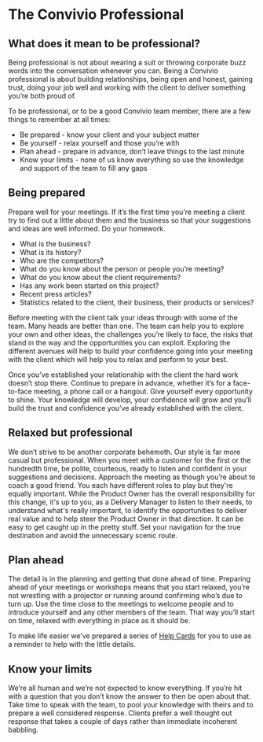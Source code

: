 # The Convivio Professional

## What does it mean to be professional?

Being professional is not about wearing a suit or throwing corporate buzz words into the conversation whenever you can. Being a Convivio professional is about building relationships, being open and honest, gaining trust, doing your job well and working with the client to deliver something you’re both proud of.

To be professional, or to be a good Convivio team member, there are a few things to remember at all times:

* Be prepared - know your client and your subject matter
* Be yourself - relax yourself and those you’re with
* Plan ahead - prepare in advance, don’t leave things to the last minute
* Know your limits - none of us know everything so use the knowledge and support of the team to fill any gaps

## Being prepared

Prepare well for your meetings. If it’s the first time you’re meeting a client try to find out a little about them and the business so that your suggestions and ideas are well informed. Do your homework.

* What is the business?
* What is its history?
* Who are the competitors?
* What do you know about the person or people you’re meeting?
* What do you know about the client requirements?
* Has any work been started on this project?
* Recent press articles?
* Statistics related to the client, their business, their products or services?

Before meeting with the client talk your ideas through with some of the team. Many heads are better than one. The team can help you to explore your own and other ideas, the challenges you’re likely to face, the risks that stand in the way and the opportunities you can exploit. Exploring the different avenues will help to build your confidence going into your meeting with the client which will help you to relax and perform to your best.

Once you’ve established your relationship with the client the hard work doesn’t stop there. Continue to prepare in advance, whether it’s for a face-to-face meeting, a phone call or a hangout. Give yourself every opportunity to shine. Your knowledge will develop, your confidence will grow and you’ll build the trust and confidence you’ve already established with the client.

## Relaxed but professional

We don’t strive to be another corporate behemoth. Our style is far more casual but professional. When you meet with a customer for the first or the hundredth time, be polite, courteous, ready to listen and confident in your suggestions and decisions. Approach the meeting as though you’re about to coach a good friend. You each have different roles to play but they're equally important. While the Product Owner has the overall responsibility for this change, it's up to you, as a Delivery Manager to listen to their needs, to understand what's really important, to identify the opportunities to deliver real value and to help steer the Product Owner in that direction. It can be easy to get caught up in the pretty stuff. Set your navigation for the true destination and avoid the unnecessary scenic route.

## Plan ahead

The detail is in the planning and getting that done ahead of time. Preparing ahead of your meetings or workshops means that you start relaxed, you’re not wrestling with a projector or running around confirming who’s due to turn up. Use the time close to the meetings to welcome people and to introduce yourself and any other members of the team. That way you’ll start on time, relaxed with everything in place as it should be.

To make life easier we’ve prepared a series of [Help Cards](/delivery_recipe/scrum_help_cards.md) for you to use as a reminder to help with the little details.

## Know your limits

We’re all human and we’re not expected to know everything. If you’re hit with a question that you don’t know the answer to then be open about that. Take time to speak with the team, to pool your knowledge with theirs and to prepare a well considered response. Clients prefer a well thought out response that takes a couple of days rather than immediate incoherent babbling.